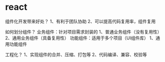 # react

组件化开发带来好处？
1、有利于团队协助
2、可以提高代码复用率，组件复用

如何划分组件？
业务组件：针对项目需求封装的
  1、普通业务组件（没有复用性）
  2、通用业务组件（具备复用性）
功能组件：适用于多个项目（UI组件库）
  1、通用功能组件

工程化？
1、实现组件的合并、压缩、打包等
2、代码编译、兼容、校验等

